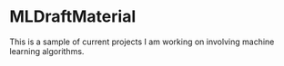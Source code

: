 # MLDraftMaterial
This is a sample of current projects I am working on involving machine learning algorithms.
